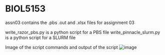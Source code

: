 # BIOL5153

assn03 contains the .pbs .out and .xlsx files for assignment 03

write_razor_pbs.py is a python script for a PBS file
write_pinnacle_slurm.py is a python script for a SLURM file

Image of the script commands and output of the script
![image](/home/sonali/Documents/GitHub/BIOL5153/output.png)

